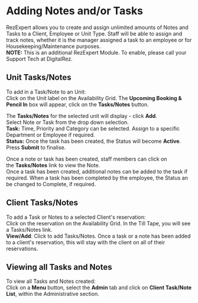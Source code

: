 # **Adding Notes and/or Tasks**

RezExpert allows you to create and assign unlimited amounts of Notes and Tasks to a Client, Employee or Unit Type. Staff will be able to assign and track notes, whether it is the manager assigned a task to an employee or for Housekeeping/Maintenance purposes.\
**NOTE:** This is an additional RezExpert Module. To enable, please call your Support Tech at DigitalRez.

## **Unit Tasks/Notes**

To add in a Task/Note to an Unit:\
Click on the Unit label on the Availability Grid. The **Upcoming Booking & Pencil In** box will appear, click on the **Tasks/Notes** button.

The **Tasks/Notes** for the selected unit will display - click **Add**.\
Select Note or Task from the drop down selection.\
**Task:** Time, Priority and Category can be selected. Assign to a specific Department or Employee if required.\
**Status:** Once the task has been created, the Status will become **Active**.\
Press **Submit** to finalise.

Once a note or task has been created, staff members can click on the **Tasks/Notes** link to view the Note.\
Once a task has been created, additional notes can be added to the task if required. When a task has been completed by the employee, the Status an be changed to Complete, if required.

## **Client Tasks/Notes**

To add a Task or Notes to a selected Client's reservation:\
Click on the reservation on the Availability Grid. In the Till Tape, you will see a Tasks/Notes link.\
**View/Add**: Click to add Tasks/Notes. Once a task or a note has been added to a client's reservation, this will stay with the client on all of their reservations.

## **Viewing all Tasks and Notes**

To view all Tasks and Notes created:\
Click on a **Menu** button, select the **Admin** tab and click on **Client Task/Note List**, within the Administrative section.